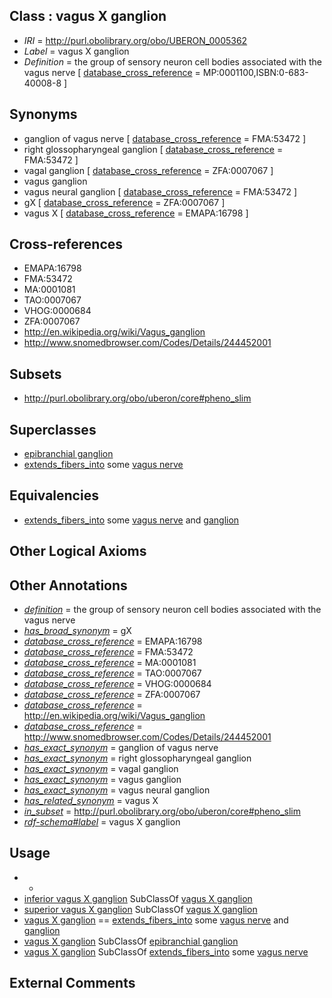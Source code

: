 
## Class : vagus X ganglion

 * *IRI* = http://purl.obolibrary.org/obo/UBERON_0005362
 * *Label* = vagus X ganglion
 * *Definition* = the group of sensory neuron cell bodies associated with the vagus nerve [ [database_cross_reference](../../ef/oboInOwl#hasDbXref.md) = MP:0001100,ISBN:0-683-40008-8 ]

## Synonyms

 * ganglion of vagus nerve [ [database_cross_reference](../../ef/oboInOwl#hasDbXref.md) = FMA:53472 ]
 * right glossopharyngeal ganglion [ [database_cross_reference](../../ef/oboInOwl#hasDbXref.md) = FMA:53472 ]
 * vagal ganglion [ [database_cross_reference](../../ef/oboInOwl#hasDbXref.md) = ZFA:0007067 ]
 * vagus ganglion
 * vagus neural ganglion [ [database_cross_reference](../../ef/oboInOwl#hasDbXref.md) = FMA:53472 ]
 * gX [ [database_cross_reference](../../ef/oboInOwl#hasDbXref.md) = ZFA:0007067 ]
 * vagus X [ [database_cross_reference](../../ef/oboInOwl#hasDbXref.md) = EMAPA:16798 ]

## Cross-references

 * EMAPA:16798
 * FMA:53472
 * MA:0001081
 * TAO:0007067
 * VHOG:0000684
 * ZFA:0007067
 * http://en.wikipedia.org/wiki/Vagus_ganglion
 * http://www.snomedbrowser.com/Codes/Details/244452001

## Subsets

 * http://purl.obolibrary.org/obo/uberon/core#pheno_slim

## Superclasses

 * [epibranchial ganglion](../../UBERON/27/UBERON_0009127.md)
 * [extends_fibers_into](../../core#extends/to/core#extends_fibers_into.md) some [vagus nerve](../../UBERON/59/UBERON_0001759.md)

## Equivalencies

 * [extends_fibers_into](../../core#extends/to/core#extends_fibers_into.md) some [vagus nerve](../../UBERON/59/UBERON_0001759.md) and [ganglion](../../UBERON/45/UBERON_0000045.md)

## Other Logical Axioms


## Other Annotations

 * *[definition](../../IAO/15/IAO_0000115.md)* = the group of sensory neuron cell bodies associated with the vagus nerve
 * *[has_broad_synonym](../../ym/oboInOwl#hasBroadSynonym.md)* = gX
 * *[database_cross_reference](../../ef/oboInOwl#hasDbXref.md)* = EMAPA:16798
 * *[database_cross_reference](../../ef/oboInOwl#hasDbXref.md)* = FMA:53472
 * *[database_cross_reference](../../ef/oboInOwl#hasDbXref.md)* = MA:0001081
 * *[database_cross_reference](../../ef/oboInOwl#hasDbXref.md)* = TAO:0007067
 * *[database_cross_reference](../../ef/oboInOwl#hasDbXref.md)* = VHOG:0000684
 * *[database_cross_reference](../../ef/oboInOwl#hasDbXref.md)* = ZFA:0007067
 * *[database_cross_reference](../../ef/oboInOwl#hasDbXref.md)* = http://en.wikipedia.org/wiki/Vagus_ganglion
 * *[database_cross_reference](../../ef/oboInOwl#hasDbXref.md)* = http://www.snomedbrowser.com/Codes/Details/244452001
 * *[has_exact_synonym](../../ym/oboInOwl#hasExactSynonym.md)* = ganglion of vagus nerve
 * *[has_exact_synonym](../../ym/oboInOwl#hasExactSynonym.md)* = right glossopharyngeal ganglion
 * *[has_exact_synonym](../../ym/oboInOwl#hasExactSynonym.md)* = vagal ganglion
 * *[has_exact_synonym](../../ym/oboInOwl#hasExactSynonym.md)* = vagus ganglion
 * *[has_exact_synonym](../../ym/oboInOwl#hasExactSynonym.md)* = vagus neural ganglion
 * *[has_related_synonym](../../ym/oboInOwl#hasRelatedSynonym.md)* = vagus X
 * *[in_subset](../../et/oboInOwl#inSubset.md)* = http://purl.obolibrary.org/obo/uberon/core#pheno_slim
 * *[rdf-schema#label](../../el/rdf-schema#label.md)* = vagus X ganglion

## Usage

 * -
 * [inferior vagus X ganglion](../../UBERON/63/UBERON_0005363.md) SubClassOf [vagus X ganglion](../../UBERON/62/UBERON_0005362.md)
 * [superior vagus X ganglion](../../UBERON/64/UBERON_0005364.md) SubClassOf [vagus X ganglion](../../UBERON/62/UBERON_0005362.md)
 * [vagus X ganglion](../../UBERON/62/UBERON_0005362.md) == [extends_fibers_into](../../core#extends/to/core#extends_fibers_into.md) some [vagus nerve](../../UBERON/59/UBERON_0001759.md) and [ganglion](../../UBERON/45/UBERON_0000045.md)
 * [vagus X ganglion](../../UBERON/62/UBERON_0005362.md) SubClassOf [epibranchial ganglion](../../UBERON/27/UBERON_0009127.md)
 * [vagus X ganglion](../../UBERON/62/UBERON_0005362.md) SubClassOf [extends_fibers_into](../../core#extends/to/core#extends_fibers_into.md) some [vagus nerve](../../UBERON/59/UBERON_0001759.md)

## External Comments

